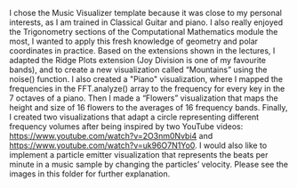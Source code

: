 I chose the Music Visualizer template because it was close to my personal interests, as I am trained in Classical Guitar and piano. 
I also really enjoyed the Trigonometry sections of the Computational Mathematics module the most, I wanted to apply this fresh knowledge of geometry and polar coordinates in practice. Based on the extensions shown in the lectures, I adapted the Ridge Plots extension (Joy Division is one of my favourite bands), and to create a new visualization called “Mountains” using the noise() function. I also created a "Piano" visualization, where I mapped the frequencies in the FFT.analyze() array to the frequency for every key in the 7 octaves of a piano. Then I made a “Flowers” visualization that maps the height and size of 16 flowers to the averages of 16 frequency bands. Finally, I created two visualizations that adapt a circle representing different frequency volumes after being inspired by two YouTube videos: https://www.youtube.com/watch?v=2O3nm0Nvbi4  and https://www.youtube.com/watch?v=uk96O7N1Yo0. I would also like to implement a particle emitter visualization that represents the beats per minute in a music sample by changing the particles’ velocity.
Please see the images in this folder for further explanation.